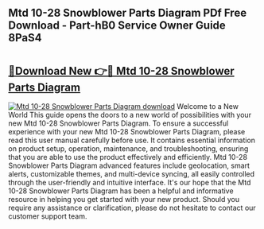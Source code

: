 ## Mtd 10-28 Snowblower Parts Diagram PDf Free Download - Part-hB0 Service Owner Guide 8PaS4

# <h2><a href="http://dfp5c2n.blite.top/?on=Mtd+10-28+Snowblower+Parts+Diagram">🔗Download New 👉🔴 Mtd 10-28 Snowblower Parts Diagram</a></h2>

[![Mtd 10-28 Snowblower Parts Diagram download](https://i.imgur.com/lujVjoI.png)](http://dfp5c2n.blite.top/?on=Mtd+10-28+Snowblower+Parts+Diagram)
Welcome to a New World This guide opens the doors to a new world of possibilities with your new Mtd 10-28 Snowblower Parts Diagram. To ensure a successful experience with your new Mtd 10-28 Snowblower Parts Diagram, please read this user manual carefully before use. It contains essential information on product setup, operation, maintenance, and troubleshooting, ensuring that you are able to use the product effectively and efficiently. Mtd 10-28 Snowblower Parts Diagram advanced features include geolocation, smart alerts, customizable themes, and multi-device syncing, all easily controlled through the user-friendly and intuitive interface. It's our hope that the Mtd 10-28 Snowblower Parts Diagram has been a helpful and informative resource in helping you get started with your new product. Should you require any assistance or clarification, please do not hesitate to contact our customer support team.
